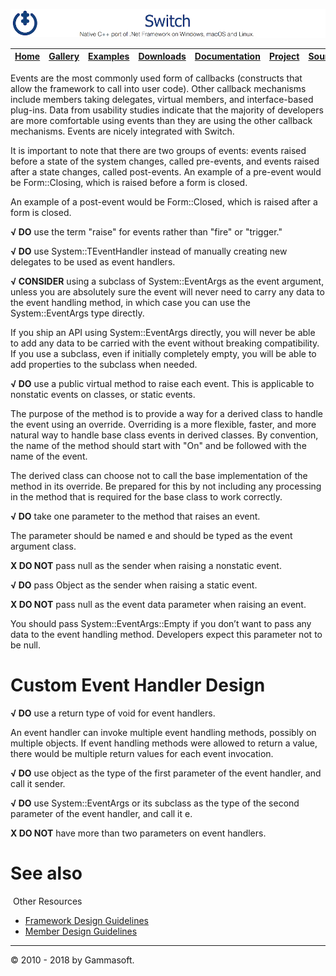 [![Switch Header](Pictures/SwitchNativeC++port.png)](https://gammasoft71.wixsite.com/switch)

| [Home](Home.md) | [Gallery](Gallery.md) | [Examples](Examples.md) | [Downloads](Downloads.md) | [Documentation](Documentation.md) | [Project](https://sourceforge.net/projects/switchpro) | [Source](https://github.com/gammasoft71/switch) | [License](License.md) | [Gammasoft](https://gammasoft71.wixsite.com/gammasoft) |
|-----------------|-----------------------|-------------------------|-------------------------|-----------------------------------|-------------------------------------------------------|-------------------------------------------------|-----------------------|---------------------------------------------------------|

Events are the most commonly used form of callbacks (constructs that allow the framework to call into user code). Other callback mechanisms include members taking delegates, virtual members, and interface-based plug-ins. Data from usability studies indicate that the majority of developers are more comfortable using events than they are using the other callback mechanisms. Events are nicely integrated with Switch.

It is important to note that there are two groups of events: events raised before a state of the system changes, called pre-events, and events raised after a state changes, called post-events. An example of a pre-event would be Form::Closing, which is raised before a form is closed.

An example of a post-event would be Form::Closed, which is raised after a form is closed.

**√ DO** use the term "raise" for events rather than "fire" or "trigger."

**√ DO** use System::TEventHandler <TEventArgs> instead of manually creating new delegates to be used as event handlers.

**√ CONSIDER** using a subclass of System::EventArgs as the event argument, unless you are absolutely sure the event will never need to carry any data to the event handling method, in which case you can use the System::EventArgs type directly.

If you ship an API using System::EventArgs directly, you will never be able to add any data to be carried with the event without breaking compatibility. If you use a subclass, even if initially completely empty, you will be able to add properties to the subclass when needed.

**√ DO** use a public virtual method to raise each event. This is applicable to nonstatic events on classes, or static events.

The purpose of the method is to provide a way for a derived class to handle the event using an override. Overriding is a more flexible, faster, and more natural way to handle base class events in derived classes. By convention, the name of the method should start with "On" and be followed with the name of the event.

The derived class can choose not to call the base implementation of the method in its override. Be prepared for this by not including any processing in the method that is required for the base class to work correctly.

**√ DO** take one parameter to the method that raises an event.

The parameter should be named e and should be typed as the event argument class.

**X DO NOT** pass null as the sender when raising a nonstatic event.

**√ DO** pass Object as the sender when raising a static event.

**X DO NOT** pass null as the event data parameter when raising an event.

You should pass System::EventArgs::Empty if you don’t want to pass any data to the event handling method. Developers expect this parameter not to be null.

# Custom Event Handler Design

**√ DO** use a return type of void for event handlers.

An event handler can invoke multiple event handling methods, possibly on multiple objects. If event handling methods were allowed to return a value, there would be multiple return values for each event invocation.

**√ DO** use object as the type of the first parameter of the event handler, and call it sender.

**√ DO** use System::EventArgs or its subclass as the type of the second parameter of the event handler, and call it e.

**X DO NOT** have more than two parameters on event handlers.
​
# See also
​
Other Resources

* [Framework Design Guidelines](FrameworkDesignGuidelines.md)
* [Member Design Guidelines](MemberDesignGuidelines.md)

______________________________________________________________________________________________

© 2010 - 2018 by Gammasoft.
